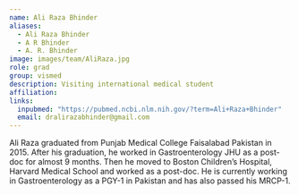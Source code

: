 ```yaml
---
name: Ali Raza Bhinder
aliases:
  - Ali Raza Bhinder
  - A R Bhinder
  - A. R. Bhinder
image: images/team/AliRaza.jpg
role: grad
group: vismed
description: Visiting international medical student
affiliation: 
links:
  inpubmed: "https://pubmed.ncbi.nlm.nih.gov/?term=Ali+Raza+Bhinder"
  email: dralirazabhinder@gmail.com
---
```


Ali Raza graduated from Punjab Medical College Faisalabad Pakistan in 2015. After his graduation, he worked in Gastroenterology JHU as a post-doc for almost 9 months. Then he moved to Boston Children’s Hospital, Harvard Medical School and worked as a post-doc. He is currently working in Gastroenterology as a PGY-1 in Pakistan and has also passed his MRCP-1.
